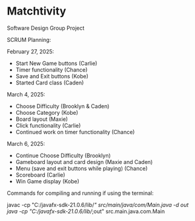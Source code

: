 # Matchtivity
Software Design Group Project

SCRUM Planning: 

February 27, 2025: 
- Start New Game buttons (Carlie)
- Timer functionality (Chance) 
- Save and Exit buttons (Kobe) 
- Started Card class (Caden) 

March 4, 2025:
- Choose Difficulty (Brooklyn & Caden)
- Choose Category (Kobe)
- Board layout (Maxie)
- Click functionality (Carlie)
- Continued work on timer functionality (Chance)

March 6, 2025: 
- Continue Choose Difficulty (Brooklyn)
- Gameboard layout and card design (Maxie and Caden)
- Menu (save and exit buttons while playing) (Chance)
- Scoreboard (Carlie)
- Win Game display (Kobe) 

Commands for compiling and running if using the terminal:

javac -cp "C:/javafx-sdk-21.0.6/lib/*" src/main/java/com/Main.java -d out
java -cp "C:/javafx-sdk-21.0.6/lib/*;out" src.main.java.com.Main
